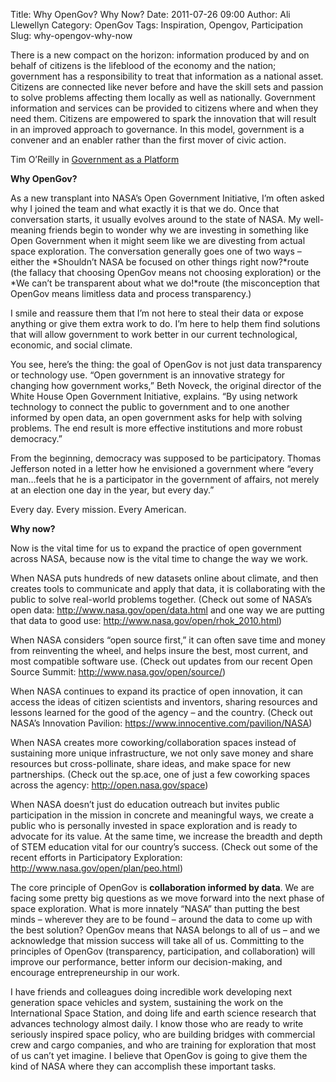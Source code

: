 Title: Why OpenGov? Why Now?
Date: 2011-07-26 09:00
Author: Ali Llewellyn
Category: OpenGov
Tags: Inspiration, Opengov, Participation
Slug: why-opengov-why-now

There is a new compact on the horizon: information produced by and on
behalf of citizens is the lifeblood of the economy and the nation;
government has a responsibility to treat that information as a national
asset. Citizens are connected like never before and have the skill sets
and passion to solve problems affecting them locally as well as
nationally. Government information and services can be provided to
citizens where and when they need them. Citizens are empowered to spark
the innovation that will result in an improved approach to governance.
In this model, government is a convener and an enabler rather than the
first mover of civic action.

Tim O’Reilly in <span style="text-decoration: underline;">Government as
a Platform</span>

**Why OpenGov?**

As a new transplant into NASA’s Open Government Initiative, I’m often
asked why I joined the team and what exactly it is that we do. Once that
conversation starts, it usually evolves around to the state of NASA. My
well-meaning friends begin to wonder why we are investing in something
like Open Government when it might seem like we are divesting from
actual space exploration. The conversation generally goes one of two
ways – either the *Shouldn’t NASA be focused on other things right
now?*route (the fallacy that choosing OpenGov means not choosing
exploration) or the *We can’t be transparent about what we do!*route
(the misconception that OpenGov means limitless data and process
transparency.)

I smile and reassure them that I’m not here to steal their data or
expose anything or give them extra work to do. I’m here to help them
find solutions that will allow government to work better in our current
technological, economic, and social climate.

You see, here’s the thing: the goal of OpenGov is not just data
transparency or technology use. “Open government is an innovative
strategy for changing how government works,” Beth Noveck, the original
director of the White House Open Government Initiative, explains. “By
using network technology to connect the public to government and to one
another informed by open data, an open government asks for help with
solving problems. The end result is more effective institutions and more
robust democracy.”

From the beginning, democracy was supposed to be participatory. Thomas
Jefferson noted in a letter how he envisioned a government where “every
man…feels that he is a participator in the government of affairs, not
merely at an election one day in the year, but every day.”

Every day. Every mission. Every American.

**Why now?**

Now is the vital time for us to expand the practice of open government
across NASA, because now is the vital time to change the way we work.

When NASA puts hundreds of new datasets online about climate, and then
creates tools to communicate and apply that data, it is collaborating
with the public to solve real-world problems together. (Check out some
of NASA’s open data: <http://www.nasa.gov/open/data.html> and one way we
are putting that data to good use:
<http://www.nasa.gov/open/rhok_2010.html>)

When NASA considers “open source first,” it can often save time and
money from reinventing the wheel, and helps insure the best, most
current, and most compatible software use. (Check out updates from our
recent Open Source Summit: <http://www.nasa.gov/open/source/>)

When NASA continues to expand its practice of open innovation, it can
access the ideas of citizen scientists and inventors, sharing resources
and lessons learned for the good of the agency – and the country. (Check
out NASA’s Innovation Pavilion:
<https://www.innocentive.com/pavilion/NASA>)

When NASA creates more coworking/collaboration spaces instead of
sustaining more unique infrastructure, we not only save money and share
resources but cross-pollinate, share ideas, and make space for new
partnerships. (Check out the sp.ace, one of just a few coworking spaces
across the agency: <http://open.nasa.gov/space>)

When NASA doesn’t just do education outreach but invites public
participation in the mission in concrete and meaningful ways, we create
a public who is personally invested in space exploration and is ready to
advocate for its value. At the same time, we increase the breadth and
depth of STEM education vital for our country’s success. (Check out some
of the recent efforts in Participatory Exploration:
<http://www.nasa.gov/open/plan/peo.html>)

The core principle of OpenGov is **collaboration informed by data**. We
are facing some pretty big questions as we move forward into the next
phase of space exploration. What is more innately “NASA” than putting
the best minds – wherever they are to be found – around the data to come
up with the best solution? OpenGov means that NASA belongs to all of us
– and we acknowledge that mission success will take all of us.
Committing to the principles of OpenGov (transparency, participation,
and collaboration) will improve our performance, better inform our
decision-making, and encourage entrepreneurship in our work.

I have friends and colleagues doing incredible work developing next
generation space vehicles and system, sustaining the work on the
International Space Station, and doing life and earth science research
that advances technology almost daily. I know those who are ready to
write seriously inspired space policy, who are building bridges with
commercial crew and cargo companies, and who are training for
exploration that most of us can’t yet imagine. I believe that OpenGov is
going to give them the kind of NASA where they can accomplish these
important tasks.

 

